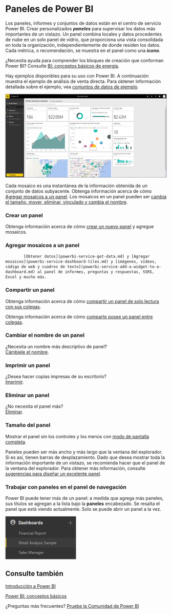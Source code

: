 <properties
   pageTitle="Paneles de Power BI"
   description="Paneles de Power BI"
   services="powerbi"
   documentationCenter=""
   authors="mihart"
   manager="mblythe"
   backup=""
   editor=""
   tags=""
   qualityFocus="monitoring"
   qualityDate="03/15/2016"/>

<tags
   ms.service="powerbi"
   ms.devlang="NA"
   ms.topic="article"
   ms.tgt_pltfrm="NA"
   ms.workload="powerbi"
   ms.date="10/07/2016"
   ms.author="mihart"/>

# Paneles de Power BI

Los paneles, informes y conjuntos de datos están en el centro de servicio Power BI. Crear personalizados ***paneles*** para supervisar los datos más importantes de un vistazo.  Un panel combina locales y datos procedentes de nube en un solo panel de vidrio, que proporciona una vista consolidada en toda la organización, independientemente de donde residen los datos. Cada métrica, o recomendación, se muestra en el panel como una ***icono***. 

¿Necesita ayuda para comprender los bloques de creación que conforman Power BI?  Consulte [BI: conceptos básicos de energía](powerbi-service-basic-concepts.md).

Hay ejemplos disponibles para su uso con Power BI. A continuación muestra el ejemplo de análisis de venta directa. Para obtener información detallada sobre el ejemplo, vea [conjuntos de datos de ejemplo](powerbi-sample-datasets.md).

![](media/powerbi-service-dashboards/dashboard.png)

Cada mosaico es una instantánea de la información obtenida de un conjunto de datos subyacente.  Obtenga información acerca de cómo [Agregar mosaicos a un panel](powerbi-service-dashboard-tiles.md). Los mosaicos en un panel pueden ser [cambia el tamaño, mover, eliminar, vinculado y cambia el nombre](powerbi-service-edit-a-tile-in-a-dashboard.md). 


### Crear un panel

Obtenga información acerca de cómo [crear un nuevo panel](powerbi-service-create-a-dashboard.md) y agregue mosaicos.

### Agregar mosaicos a un panel


            [Obtener datos](powerbi-service-get-data.md) y [Agregar mosaicos](powerbi-service-dashboard-tiles.md) y [imágenes, vídeos, código de web y cuadros de texto](powerbi-service-add-a-widget-to-a-dashboard.md) al panel de informes, preguntas y respuestas, SSRS, Excel y mucho más.

### Compartir un panel

Obtenga información acerca de cómo [compartir un panel de solo lectura con sus colegas](powerbi-service-share-unshare-dashboard.md).

Obtenga información acerca de cómo [comparte posee un panel entre colegas](powerbi-service-organizational-content-packs-introduction.md).

### Cambiar el nombre de un panel

¿Necesita un nombre más descriptivo de panel?  
            [Cámbiele el nombre](powerbi-service-rename-a-dashboard.md).

### Imprimir un panel

¿Desea hacer copias impresas de su escritorio?  
            [Imprimir](powerbi-service-print.md).

### Eliminar un panel

¿No necesita el panel más?  
            [Eliminar](powerbi-service-delete-or-remove-a-dashboard.md).

### Tamaño del panel

Mostrar el panel sin los controles y los menús con [modo de pantalla completa](powerbi-service-dash-and-reports-fullscreen.md).

Paneles pueden ser más ancho y más largo que la ventana del explorador. Si es así, tienen barras de desplazamiento. Dado que desea mostrar toda la información importante de un vistazo, se recomienda hacer que el panel de la ventana del explorador. Para obtener más información, consulte [sugerencias para diseñar un excelente panel](powerbi-service-tips-for-designing-a-great-dashboard.md).

### Trabajar con paneles en el panel de navegación

Power BI puede tener más de un panel: a medida que agrega más paneles, sus títulos se agregan a la lista bajo la **paneles** encabezado.  Se resalta el panel que está viendo actualmente. Solo se puede abrir un panel a la vez.

![](media/powerbi-service-dashboards/dashboardpanepiece.png)

## Consulte también

[Introducción a Power BI](powerbi-service-get-started.md)

[Power BI: conceptos básicos](powerbi-service-basic-concepts.md)

¿Preguntas más frecuentes? [Pruebe la Comunidad de Power BI](http://community.powerbi.com/)
